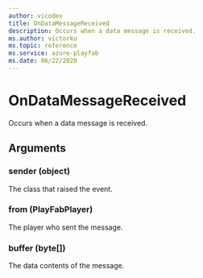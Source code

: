 ```yaml
---
author: vicodex
title: OnDataMessageReceived
description: Occurs when a data message is received.
ms.author: victorku
ms.topic: reference
ms.service: azure-playfab
ms.date: 06/22/2020
---
```


# OnDataMessageReceived

Occurs when a data message is received.

## Arguments

### sender (object)

The class that raised the event.

### from (PlayFabPlayer)

The player who sent the message.

### buffer (byte[])

The data contents of the message.